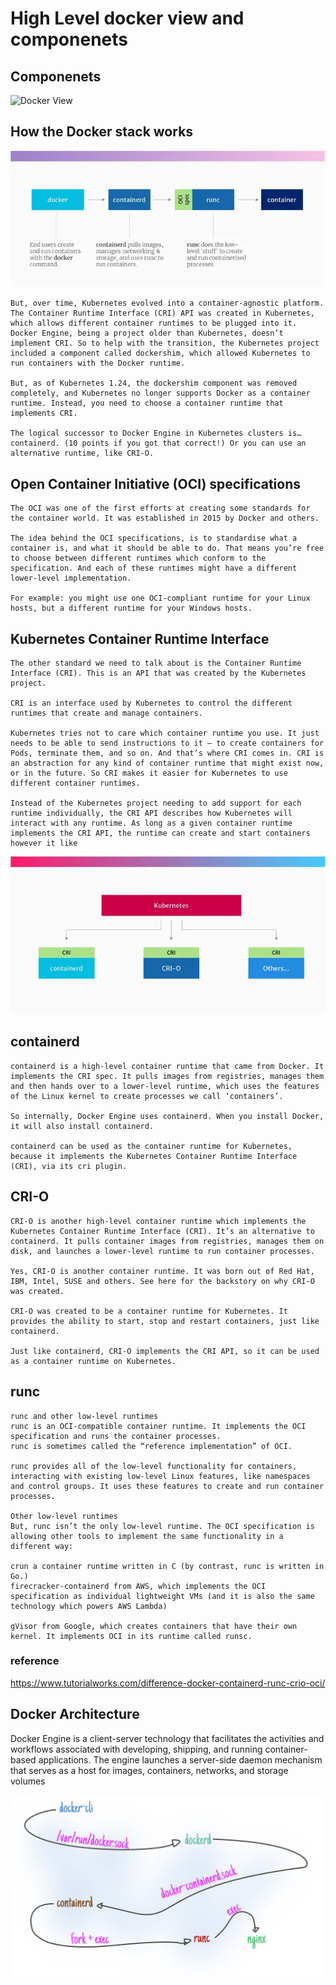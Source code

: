 #   High Level docker view and componenets
##  Componenets

![Docker View](./images/view.png)


##  How the Docker stack works

![Docker stackt](./images/Dockerstack.png)


```
But, over time, Kubernetes evolved into a container-agnostic platform. The Container Runtime Interface (CRI) API was created in Kubernetes, which allows different container runtimes to be plugged into it.
Docker Engine, being a project older than Kubernetes, doesn’t implement CRI. So to help with the transition, the Kubernetes project included a component called dockershim, which allowed Kubernetes to run containers with the Docker runtime.

But, as of Kubernetes 1.24, the dockershim component was removed completely, and Kubernetes no longer supports Docker as a container runtime. Instead, you need to choose a container runtime that implements CRI.

The logical successor to Docker Engine in Kubernetes clusters is… containerd. (10 points if you got that correct!) Or you can use an alternative runtime, like CRI-O.
```

##  Open Container Initiative (OCI) specifications
```
The OCI was one of the first efforts at creating some standards for the container world. It was established in 2015 by Docker and others.

The idea behind the OCI specifications, is to standardise what a container is, and what it should be able to do. That means you’re free to choose between different runtimes which conform to the specification. And each of these runtimes might have a different lower-level implementation.

For example: you might use one OCI-compliant runtime for your Linux hosts, but a different runtime for your Windows hosts.
```

## Kubernetes Container Runtime Interface
```
The other standard we need to talk about is the Container Runtime Interface (CRI). This is an API that was created by the Kubernetes project.

CRI is an interface used by Kubernetes to control the different runtimes that create and manage containers.

Kubernetes tries not to care which container runtime you use. It just needs to be able to send instructions to it – to create containers for Pods, terminate them, and so on. And that’s where CRI comes in. CRI is an abstraction for any kind of container runtime that might exist now, or in the future. So CRI makes it easier for Kubernetes to use different container runtimes.

Instead of the Kubernetes project needing to add support for each runtime individually, the CRI API describes how Kubernetes will interact with any runtime. As long as a given container runtime implements the CRI API, the runtime can create and start containers however it like
```

![CRI](./images/CRI.png)



## containerd
```
containerd is a high-level container runtime that came from Docker. It implements the CRI spec. It pulls images from registries, manages them and then hands over to a lower-level runtime, which uses the features of the Linux kernel to create processes we call ‘containers’.

So internally, Docker Engine uses containerd. When you install Docker, it will also install containerd.

containerd can be used as the container runtime for Kubernetes, because it implements the Kubernetes Container Runtime Interface (CRI), via its cri plugin.
```

##  CRI-O
```
CRI-O is another high-level container runtime which implements the Kubernetes Container Runtime Interface (CRI). It’s an alternative to containerd. It pulls container images from registries, manages them on disk, and launches a lower-level runtime to run container processes.

Yes, CRI-O is another container runtime. It was born out of Red Hat, IBM, Intel, SUSE and others. See here for the backstory on why CRI-O was created.

CRI-O was created to be a container runtime for Kubernetes. It provides the ability to start, stop and restart containers, just like containerd.

Just like containerd, CRI-O implements the CRI API, so it can be used as a container runtime on Kubernetes.
```

##  runc
```
runc and other low-level runtimes
runc is an OCI-compatible container runtime. It implements the OCI specification and runs the container processes.
runc is sometimes called the “reference implementation” of OCI.

runc provides all of the low-level functionality for containers, interacting with existing low-level Linux features, like namespaces and control groups. It uses these features to create and run container processes.

Other low-level runtimes
But, runc isn’t the only low-level runtime. The OCI specification is allowing other tools to implement the same functionality in a different way:

crun a container runtime written in C (by contrast, runc is written in Go.)
firecracker-containerd from AWS, which implements the OCI specification as individual lightweight VMs (and it is also the same technology which powers AWS Lambda)

gVisor from Google, which creates containers that have their own kernel. It implements OCI in its runtime called runsc.

```

### reference 
https://www.tutorialworks.com/difference-docker-containerd-runc-crio-oci/


##  Docker  Architecture 

Docker Engine is a client-server technology that facilitates the activities and workflows associated with developing, shipping, and running container-based applications. The engine launches a server-side daemon mechanism that serves as a host for images, containers, networks, and storage volumes


![High level of initializing container ](./images/initializing.png)
